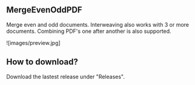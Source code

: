 ## MergeEvenOddPDF

Merge even and odd documents. Interweaving also works with 3 or more documents. Combining PDF's one after another is also supported.

![images/preview.jpg] 

## How to download?

Download the lastest release under "Releases".
